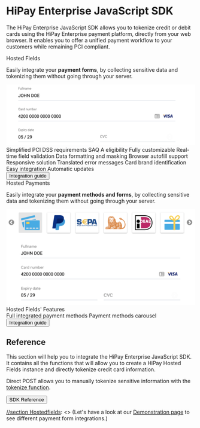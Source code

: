 # HiPay Enterprise JavaScript SDK

The HiPay Enterprise JavaScript SDK allows you to tokenize credit or debit cards using the HiPay Enterprise payment platform, directly from your web browser. It enables you to offer a unified payment workflow to your customers while remaining PCI compliant.

<div id="sdk-javascript-v3" class="container-fluid">
    <div class="row rowFeature">
        <div id="hostedfields" class="col-md-5 blockFeature">
            <div class="sectionHeader">Hosted Fields</div>
            <div class="sectionContent">
                <div class="sectionBody">
                    <p class="align-left">Easily integrate your <strong>payment forms</strong>, by collecting sensitive data and tokenizing them without going through your server.</p>
                    <img src="images/hosted-fields.png">
                    <div class="list-features">
                        <span><i class="fa fa-check"></i>Simplified PCI DSS requirements</span>
                        <span><i class="fa fa-check"></i>SAQ A eligibility</span>
                        <span><i class="fa fa-check"></i>Fully customizable</span>
                        <span><i class="fa fa-check"></i>Real-time field validation</span>
                        <span><i class="fa fa-check"></i>Data formatting and masking</span>
                        <span><i class="fa fa-check"></i>Browser autofill support</span>
                        <span><i class="fa fa-check"></i>Responsive solution</span>
                        <span><i class="fa fa-check"></i>Translated error messages</span>
                        <span><i class="fa fa-check"></i>Card brand identification</span>
                        <span><i class="fa fa-check"></i>Easy integration</span>
                        <span><i class="fa fa-check"></i>Automatic updates</span>
                    </div>
                </div>
            </div>
            <div class="sectionButton">
                <a href="../Hosted-Fields-Integration-Guide/"><button class="btn blue square btn-md">Integration guide</button></a>
            </div>
        </div>
        <div id="hostedpayments" class="col-md-5 blockFeature">
            <div class="sectionHeader">Hosted Payments</div>
            <div class="sectionContent">
                <div class="sectionBody">
                    <p class="align-left">Easily integrate your <strong>payment methods and forms</strong>, by collecting sensitive data and tokenizing them without going through your server.</p>
                    <img src="images/hosted-payments.png">
                    <div class="align-center">
                        <div class="list-features feature">
                            <span><i class="fa fa-check"></i>Hosted Fields' Features</span>
                        </div>
                        <div class="list-features">
                            <span><i class="fa fa-check"></i>Full integrated payment methods</span>
                            <span><i class="fa fa-check"></i>Payment methods carousel</span>
                        </div>
                    </div>
                </div>
            </div>
            <div class="sectionButton">
                <a href="../Hosted-Payments-Integration-Guide/"><button class="btn blue square btn-md">Integration guide</button></a>
            </div>
        </div>
    </div>

## Reference

<div class="row rowFeature no-padding">
    <div id="reference" class="col-md-9">
        <p>This section will help you to integrate the HiPay Enterprise JavaScript SDK. It contains all the functions that will allow you to create a HiPay Hosted Fields instance and directly tokenize credit card information.</p>
        <p>Direct POST allows you to manually tokenize sensitive information with the <a href="../Reference/#hipay-enterprise-javascript-sdk-reference-the-hipay-instance-hipaytokenizeparams">tokenize function</a>.</p>
    </div>
    <div class="col-md-3 extraBlock">
        <div class="sectionButton">
            <a href="../Reference/"><button class="btn blue square btn-md">SDK Reference</button></a>
        </div>
    </div>
</div>

</div>

[//section Hostedfields]: <> (### Hosted Fields examples)

[//section Hostedfields]: <> (Hosted Fields are fully customizable to perfectly match your style guides.)

[//section Hostedfields]: <> (Let's have a look at our [Demonstration page]() to see different payment form integrations.)
